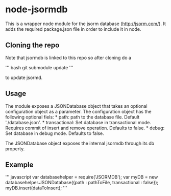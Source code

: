# node-jsormdb

This is a wrapper node module for the jsorm database (http://jsorm.com/).
It adds the required package.json file in order to include it in node.

## Cloning the repo

Note that jsormdb is linked to this repo so after cloning do a 

''' bash
git submodule update
'''

to update jsormd.

## Usage

The module exposes a JSONDatabase object that takes an optional configuration object as a parameter. The configuration object has the following optional fiels:
	* path: path to the database file. Default './database.json'.
	* transactional: Set database in transactional mode. Requires commit of insert and remove operation. Defaults to false.
	* debug: Set database in debug mode. Defaults to false.
	
The JSONDatabase object exposes the internal jsormdb through its db property.

## Example

''' javascript
var databasehelper = require('JSORMDB');
var myDB = new databasehelper.JSONDatabase({path : pathToFile, transactional : false});
myDB.insert(dataToInsert);
'''